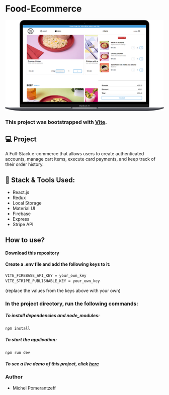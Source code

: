 # Food-Ecommerce

![food-ecommerce](./public/images/readme/e-commerce.png)

### This project was bootstrapped with [Vite](https://vitejs.dev/guide/).

## 💻 Project

A Full-Stack e-commerce that allows users to create authenticated accounts, manage cart items, execute card payments, and keep track of their order history.

## 🚀 Stack & Tools Used:
- React.js
- Redux
- Local Storage
- Material UI
- Firebase
- Express
- Stripe API

## How to use?

#### Download this repository

#### Create a .env file and add the following keys to it:
```bash
VITE_FIREBASE_API_KEY = your_own_key
VITE_STRIPE_PUBLISHABLE_KEY = your_own_key
```
(replace the values from the keys above with your own)


### In the project directory, run the following commands:
##### To install dependencies and node_modules:
```bash
npm install
```

##### To start the application:

```bash
npm run dev
```
##### To see a live demo of this project, click [here](https://theone-ecommerce.netlify.app/)

### Author
- Michel Pomerantzeff
